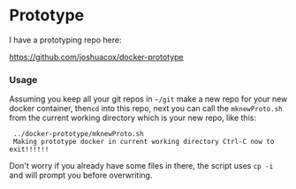 # Prototype

I have a prototyping repo here:

https://github.com/joshuacox/docker-prototype

### Usage

Assuming you keep all your git repos in `~/git` make a new repo for your new docker container, then`cd` into this repo, next you can call the `mknewProto.sh` from the current working directory which is your new repo, like this:
```
 ../docker-prototype/mknewProto.sh 
 Making prototype docker in current working directory Ctrl-C now to exit!!!!!!
```

Don't worry if you already have some files in there, the script uses `cp -i` and will prompt you before overwriting.

